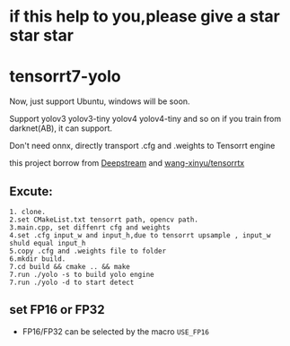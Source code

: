 # if this help to you,please give a star star star
# tensorrt7-yolo
Now, just support Ubuntu, windows will be soon.

Support yolov3 yolov3-tiny yolov4 yolov4-tiny and so on if you train from darknet(AB), it can support.

Don't need onnx, directly transport .cfg and .weights to Tensorrt engine

this project borrow from [Deepstream](https://github.com/NVIDIA-AI-IOT/deepstream_reference_apps/tree/restructure) and [wang-xinyu/tensorrtx](https://github.com/wang-xinyu/tensorrtx)

## Excute:
```
1. clone.
2.set CMakeList.txt tensorrt path, opencv path.
3.main.cpp, set diffenrt cfg and weights
4.set .cfg input_w and input_h,due to tensorrt upsample , input_w shuld equal input_h
5.copy .cfg and .weights file to folder 
6.mkdir build.  
7.cd build && cmake .. && make 
7.run ./yolo -s to build yolo engine
7.run ./yolo -d to start detect
```
## set FP16 or FP32
- FP16/FP32 can be selected by the macro `USE_FP16` 
